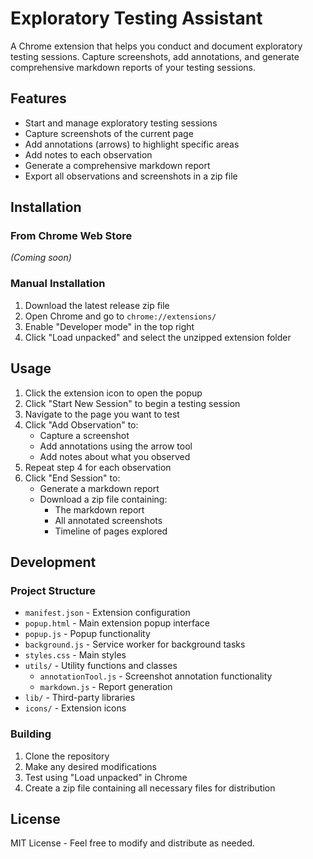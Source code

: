 # Exploratory Testing Assistant

A Chrome extension that helps you conduct and document exploratory testing sessions. Capture screenshots, add annotations, and generate comprehensive markdown reports of your testing sessions.

## Features

- Start and manage exploratory testing sessions
- Capture screenshots of the current page
- Add annotations (arrows) to highlight specific areas
- Add notes to each observation
- Generate a comprehensive markdown report
- Export all observations and screenshots in a zip file

## Installation

### From Chrome Web Store

_(Coming soon)_

### Manual Installation

1. Download the latest release zip file
2. Open Chrome and go to `chrome://extensions/`
3. Enable "Developer mode" in the top right
4. Click "Load unpacked" and select the unzipped extension folder

## Usage

1. Click the extension icon to open the popup
2. Click "Start New Session" to begin a testing session
3. Navigate to the page you want to test
4. Click "Add Observation" to:
   - Capture a screenshot
   - Add annotations using the arrow tool
   - Add notes about what you observed
5. Repeat step 4 for each observation
6. Click "End Session" to:
   - Generate a markdown report
   - Download a zip file containing:
     - The markdown report
     - All annotated screenshots
     - Timeline of pages explored

## Development

### Project Structure

- `manifest.json` - Extension configuration
- `popup.html` - Main extension popup interface
- `popup.js` - Popup functionality
- `background.js` - Service worker for background tasks
- `styles.css` - Main styles
- `utils/` - Utility functions and classes
  - `annotationTool.js` - Screenshot annotation functionality
  - `markdown.js` - Report generation
- `lib/` - Third-party libraries
- `icons/` - Extension icons

### Building

1. Clone the repository
2. Make any desired modifications
3. Test using "Load unpacked" in Chrome
4. Create a zip file containing all necessary files for distribution

## License

MIT License - Feel free to modify and distribute as needed.
